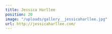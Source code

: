 ```yaml
---
title: Jessica Harllee
position: 20
image: "/uploads/gallery__jessicaharllee.jpg"
url: http://jessicaharllee.com/
---
```


